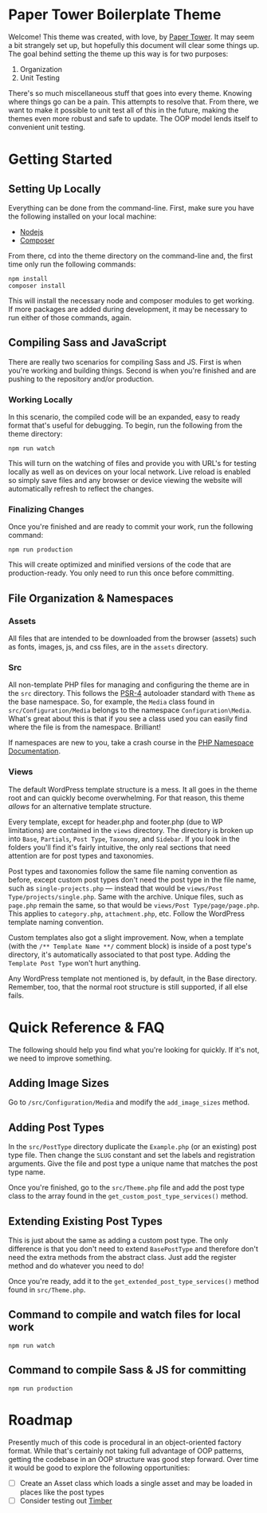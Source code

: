 # Paper Tower Boilerplate Theme
Welcome! This theme was created, with love, by [Paper Tower](https://papertower.com). It may seem a bit strangely set up, but hopefully this document will clear some things up. The goal behind setting the theme up this way is for two purposes:

1. Organization
2. Unit Testing

There's so much miscellaneous stuff that goes into every theme. Knowing where things go can be a pain. This attempts to resolve that. From there, we want to make it possible to unit test all of this in the future, making the themes even more robust and safe to update. The OOP model lends itself to convenient unit testing.

# Getting Started

## Setting Up Locally
Everything can be done from the command-line. First, make sure you have the following installed on your local machine:
- [Nodejs](https://nodejs.org/en/)
- [Composer](https://getcomposer.org/doc/00-intro.md)

From there, cd into the theme directory on the command-line and, the first time only run the following commands:
```
npm install
composer install
```
This will install the necessary node and composer modules to get working. If more packages are added during development, it may be necessary to run either of those commands, again.

## Compiling Sass and JavaScript
There are really two scenarios for compiling Sass and JS. First is when you're working and building things. Second is when you're finished and are pushing to the repository and/or production.

### Working Locally
In this scenario, the compiled code will be an expanded, easy to ready format that's useful for debugging. To begin, run the following from the theme directory:
```
npm run watch
```
This will turn on the watching of files and provide you with URL's for testing locally as well as on devices on your local network. Live reload is enabled so simply save files and any browser or device viewing the website will automatically refresh to reflect the changes.

### Finalizing Changes
Once you're finished and are ready to commit your work, run the following command:
```
npm run production
```
This will create optimized and minified versions of the code that are production-ready. You only need to run this once before committing.

## File Organization & Namespaces

### Assets
All files that are intended to be downloaded from the browser (assets) such as fonts, images, js, and css files, are in the `assets` directory.

### Src
All non-template PHP files for managing and configuring the theme are in the `src` directory. This follows the [PSR-4](http://www.php-fig.org/psr/psr-4/) autoloader standard with `Theme` as the base namespace. So, for example, the `Media` class found in `src/Configuration/Media` belongs to the namespace `Configuration\Media`. What's great about this is that if you see a class used you can easily find where the file is from the namespace. Brilliant!

If namespaces are new to you, take a crash course in the [PHP Namespace Documentation](http://php.net/manual/en/language.namespaces.php).

### Views
The default WordPress template structure is a mess. It all goes in the theme root and can quickly become overwhelming. For that reason, this theme _allows_ for an alternative template structure.

Every template, except for header.php and footer.php (due to WP limitations) are contained in the `views` directory. The directory is broken up into `Base`, `Partials`, `Post Type`, `Taxonomy`, and `Sidebar`. If you look in the folders you'll find it's fairly intuitive, the only real sections that need attention are for post types and taxonomies.

Post types and taxonomies follow the same file naming convention as before, except custom post types don't need the post type in the file name, such as `single-projects.php` — instead that would be `views/Post Type/projects/single.php`. Same with the archive. Unique files, such as `page.php` remain the same, so that would be `views/Post Type/page/page.php`. This applies to `category.php`, `attachment.php`, etc. Follow the WordPress template naming convention.

Custom templates also got a slight improvement. Now, when a template (with the `/** Template Name **/` comment block) is inside of a post type's directory, it's automatically associated to that post type. Adding the `Template Post Type` won't hurt anything.

Any WordPress template not mentioned is, by default, in the Base directory. Remember, too, that the normal root structure is still supported, if all else fails.

# Quick Reference & FAQ
The following should help you find what you're looking for quickly. If it's not, we need to improve something.

## Adding Image Sizes
Go to `/src/Configuration/Media` and modify the `add_image_sizes` method.

## Adding Post Types
In the `src/PostType` directory duplicate the `Example.php` (or an existing) post type file. Then change the `SLUG` constant and set the labels and registration arguments. Give the file and post type a unique name that matches the post type name.

Once you're finished, go to the `src/Theme.php` file and add the post type class to the array found in the `get_custom_post_type_services()` method.

## Extending Existing Post Types
This is just about the same as adding a custom post type. The only difference is that you don't need to extend `BasePostType` and therefore don't need the extra methods from the abstract class. Just add the register method and do whatever you need to do!

Once you're ready, add it to the `get_extended_post_type_services()` method found in `src/Theme.php`.

## Command to compile and watch files for local work
```
npm run watch
```

## Command to compile Sass & JS for committing
```
npm run production
```

# Roadmap
Presently much of this code is procedural in an object-oriented factory format. While that's certainly not taking full advantage of OOP patterns, getting the codebase in an OOP structure was good step forward. Over time it would be good to explore the following opportunities:

- [ ] Create an Asset class which loads a single asset and may be loaded in places like the post types
- [ ] Consider testing out [Timber](https://www.upstatement.com/timber/)
